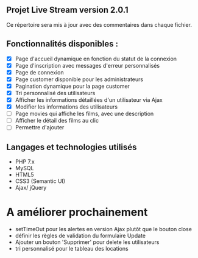 ## Projet Live Stream version 2.0.1

Ce répertoire sera mis à jour avec des commentaires dans chaque fichier.

## Fonctionnalités disponibles :
- [x] Page d'accueil dynamique en fonction du statut de la connexion 
- [x] Page d'inscription avec messages d'erreur personnalisés
- [x] Page de connexion
- [x] Page customer disponible pour les administrateurs
- [x] Pagination dynamique pour la page customer
- [x] Tri personnalisé des utilisateurs
- [x] Afficher les informations détaillées d'un utilisateur via Ajax
- [x] Modifier les informations des utilisateurs
- [ ] Page movies qui affiche les films, avec une description
- [ ] Afficher le détail des films au clic
- [ ] Permettre d'ajouter

## Langages et technologies utilisés
+ PHP 7.x
+ MySQL
+ HTML5
+ CSS3 (Semantic UI)
+ Ajax/ jQuery

# A améliorer prochainement
+ setTimeOut pour les alertes en version Ajax plutôt que le bouton close
+ définir les règles de validation du formulaire Update
+ Ajouter un bouton 'Supprimer' pour delete les utilisateurs
+ tri personnalisé pour le tableau des locations
